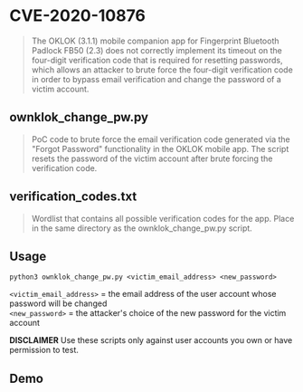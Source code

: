 # CVE-2020-10876
>The OKLOK (3.1.1) mobile companion app for Fingerprint Bluetooth Padlock FB50 (2.3) does not correctly implement its timeout on the four-digit verification code that is required for resetting passwords, which allows an attacker to brute force the four-digit verification code in order to bypass email verification and change the password of a victim account.

## ownklok_change_pw.py
>PoC code to brute force the email verification code generated via the "Forgot Password" functionality in the OKLOK mobile app. The script resets the password of the victim account after brute forcing the verification code.

## verification_codes.txt
>Wordlist that contains all possible verification codes for the app. Place in the same directory as the ownklok_change_pw.py script. 

## Usage
```python3 ownklok_change_pw.py <victim_email_address> <new_password>```

`<victim_email_address>` = the email address of the user account whose password will be changed</br>
`<new_password>` = the attacker's choice of the new password for the victim account

**DISCLAIMER** Use these scripts only against user accounts you own or have permission to test.

## Demo
